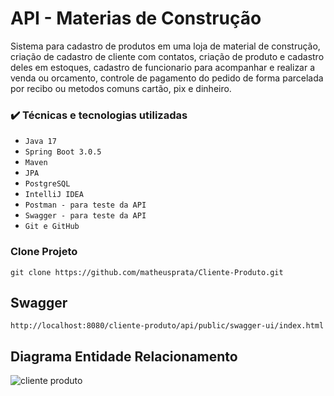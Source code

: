 # API - Materias de Construção

Sistema para cadastro de produtos em uma loja de material de construção, criação de cadastro de cliente com contatos, criação de produto e cadastro deles em estoques, cadastro de funcionario para acompanhar e realizar a venda ou orcamento, controle de pagamento do pedido de forma parcelada por recibo ou metodos comuns cartão, pix e dinheiro.

### ✔️ Técnicas e tecnologias utilizadas
- ``Java 17``
- ``Spring Boot 3.0.5``
- ``Maven``
- ``JPA``
- ``PostgreSQL``
- ``IntelliJ IDEA``
- ``Postman - para teste da API``
- ``Swagger - para teste da API``
- ``Git e GitHub``


### Clone Projeto
```
git clone https://github.com/matheusprata/Cliente-Produto.git
```

## Swagger
```
http://localhost:8080/cliente-produto/api/public/swagger-ui/index.html
```

## Diagrama Entidade Relacionamento
![cliente produto](https://github.com/matheusprata/Cliente-Produto/assets/103780607/d1047b47-441d-4dae-befe-609dcc7b3cd1)
